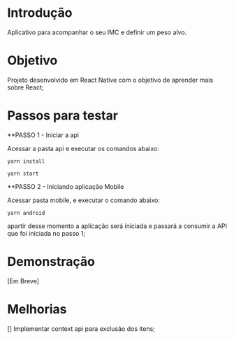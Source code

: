 # Introdução

Aplicativo para acompanhar o seu IMC e definir um peso alvo.


# Objetivo

Projeto desenvolvido em React Native com o objetivo de aprender mais
sobre React;  


# Passos para testar

**PASSO 1 - Iniciar a api

Acessar a pasta api e executar os comandos abaixo:

```
yarn install

yarn start
```


**PASSO 2 - Iniciando aplicação Mobile

Acessar pasta mobile, e executar o comando abaixo:

```
yarn android
```

apartir desse momento a aplicação será iniciada e passará a consumir a API que foi iniciada no passo 1;

# Demonstração

[Em Breve]



# Melhorias

[] Implementar context api para exclusão dos itens;